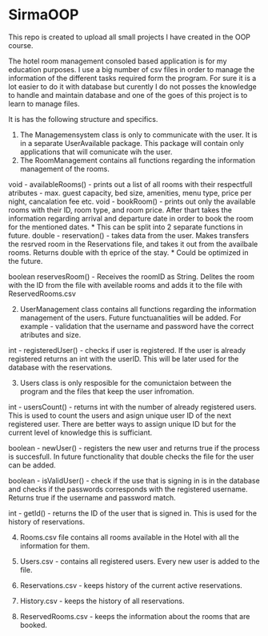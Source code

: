 # SirmaOOP
This repo is created to upload all small projects I have created in the OOP course.

The hotel room management consoled based application is for my education purposes.
I use a big number of csv files in order to manage the information of the different tasks required form the program.
For sure it is a lot easier to do it with database but curently I do not posses the knowledge to handle and maintain 
database and one of the goes of this project is to learn to manage files.

It is has the following structure and specifics. 
1. The Managemensystem class is only to communicate with the user. It is in a separate UserAvailable package.
This package will contain only applications that will comunicate wih the user.
2. The RoomManagement contains all functions regarding the information management of the rooms.

void - availableRooms() - prints out a list of all rooms with their respectfull atributes - max. guest capacity, bed size, amenities, 
							menu type, price per night, cancalation fee etc.
void - bookRoom() - prints out only the available rooms with their ID, room type, and room price. After thart takes the information
					regarding arrival and departure date in order to book the room for the mentioned dates. 
					* This can be split into 2 separate functions in future.
double - reservation() - takes data from the user. Makes transfers the resrved room in the Reservations file, and takes it out
						 from the availbale rooms. Returns double with th eprice of the stay. 
						 * Could be optimized in the future.

boolean reservesRoom() - Receives the roomID as String. Delites the room with the ID from the file with aveilable rooms
					 and adds it to the file with ReservedRooms.csv

2. UserManagement class contains all functions regarding the information management of the users. Future functuanalities will be added.
 For example - validation that the username and password have the correct atributes and size.

int - registeredUser() - checks if user is registered. If the user is already registered returns an int with the userID.
							This will be later used for the database with the reservations.
							

3. Users class is only resposible for the comunictaion between the program and the files that keep the user infromation.

int - usersCount() - returns int with the number of already registered users. This is used to count the users and asign 
					 unique user ID of the next registered user. There are better ways to assign unique ID but for the 
					 current level of knowledge this is sufficiant. 
					 
boolean - newUser() - registers the new user and returns true if the process is succesfull. In future functionality that double 
					  checks the file for the user can be added.
					  
boolean - isValidUser() - check if the use that is signing in is in the database and checks if the passwords corresponds with
						  the registered username. Returns true if the username and password match.
						  
int - getId() - returns the ID of the user that is signed in. This is used for the history of reservations.

4. Rooms.csv file contains all rooms available in the Hotel with all the information for them. 

5. Users.csv - contains all registered users. Every new user is added to the file.

6. Reservations.csv - keeps history of the current active reservations. 

7. History.csv - keeps the history of all reservations.

8. ReservedRooms.csv - keeps the information about the rooms that are booked.
